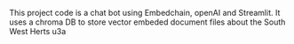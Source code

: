 This project code is a chat bot using Embedchain, openAI and Streamlit.
It uses a chroma DB to store vector embeded document files about the 
South West Herts u3a 
